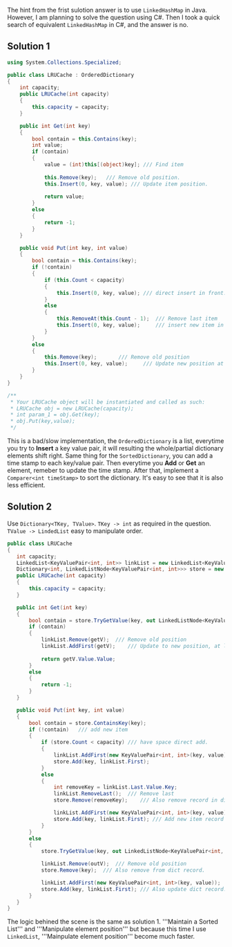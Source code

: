 The hint from the frist sulotion answer is to use `LinkedHashMap` in Java. However, I am planning to solve the question using C#. 
Then I took a quick search of equivalent `LinkedHashMap` in C#, and the answer is no.

## Solution 1

```c#
using System.Collections.Specialized;

public class LRUCache : OrderedDictionary
{
    int capacity;
    public LRUCache(int capacity)
    {
        this.capacity = capacity;
    }

    public int Get(int key)
    {
        bool contain = this.Contains(key);
        int value;
        if (contain)
        {
            value = (int)this[(object)key]; /// Find item
            
            this.Remove(key);   /// Remove old position.
            this.Insert(0, key, value); /// Update item position.
            
            return value;
        }
        else
        {
            return -1;
        }
    }

    public void Put(int key, int value)
    {
        bool contain = this.Contains(key);
        if (!contain)
        {
            if (this.Count < capacity)
            {
                this.Insert(0, key, value); /// direct insert in front.
            }
            else
            {
                this.RemoveAt(this.Count - 1);  /// Remove last item
                this.Insert(0, key, value);     /// insert new item in front.
            }
        }
        else
        {
            this.Remove(key);       /// Remove old position
            this.Insert(0, key, value);     /// Update new position at front.
        }
    }
}

/**
 * Your LRUCache object will be instantiated and called as such:
 * LRUCache obj = new LRUCache(capacity);
 * int param_1 = obj.Get(key);
 * obj.Put(key,value);
 */
 ```
 This is a bad/slow implementation, the `OrderedDictionary` is a list, everytime you try to **Insert** a key value pair, it will
 resulting the whole/partial dictionary elements shift right. Same thing for the `SortedDictionary`, you can add a time stamp to
 each key/value pair. Then everytime you **Add** or **Get** an element, remeber to update the time stamp. After that, implement 
 a `Comparer<int timeStamp>` to sort the dictionary. It's easy to see that it is also less efficient.
 
 ## Solution 2
 
 Use `Dictionary<TKey, TValue>`. `TKey -> int` as required in the question. `TValue -> LindedList` easy to manipulate order.
 ```c#
 public class LRUCache
{
    int capacity;
    LinkedList<KeyValuePair<int, int>> linkList = new LinkedList<KeyValuePair<int, int>>();
    Dictionary<int, LinkedListNode<KeyValuePair<int, int>>> store = new Dictionary<int, LinkedListNode<KeyValuePair<int, int>>>();
    public LRUCache(int capacity)
    {
        this.capacity = capacity;
    }

    public int Get(int key)
    {
        bool contain = store.TryGetValue(key, out LinkedListNode<KeyValuePair<int, int>> getV);
        if (contain)
        {
            linkList.Remove(getV);  /// Remove old position
            linkList.AddFirst(getV);    /// Update to new position, at list beginning.
            
            return getV.Value.Value;
        }
        else
        {
            return -1;
        }
    }

    public void Put(int key, int value)
    {
        bool contain = store.ContainsKey(key);
        if (!contain)   /// add new item
        {
            if (store.Count < capacity) /// have space direct add.
            {
                linkList.AddFirst(new KeyValuePair<int, int>(key, value));
                store.Add(key, linkList.First);
            }
            else
            {
                int removeKey = linkList.Last.Value.Key;
                linkList.RemoveLast();  /// Remove last
                store.Remove(removeKey);    /// Also remove record in dict

                linkList.AddFirst(new KeyValuePair<int, int>(key, value));  /// Insert new item in the front
                store.Add(key, linkList.First); /// Add new item record to the dict.
            }
        }
        else
        {
            store.TryGetValue(key, out LinkedListNode<KeyValuePair<int, int>> outV);

            linkList.Remove(outV);  /// Remove old position
            store.Remove(key);  /// Also remove from dict record.

            linkList.AddFirst(new KeyValuePair<int, int>(key, value));  /// Update new position in front.
            store.Add(key, linkList.First); /// Also update dict record. (May have different value.)
        }
    }
}
 ```
The logic behined the scene is the same as solution 1. '''Maintain a Sorted List''' and '''Manipulate element position''' 
but because this time I use ```LinkedList```, '''Mainpulate element position''' become much faster.
